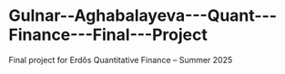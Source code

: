 # Gulnar--Aghabalayeva---Quant---Finance---Final---Project
Final project for Erdős Quantitative Finance – Summer 2025
